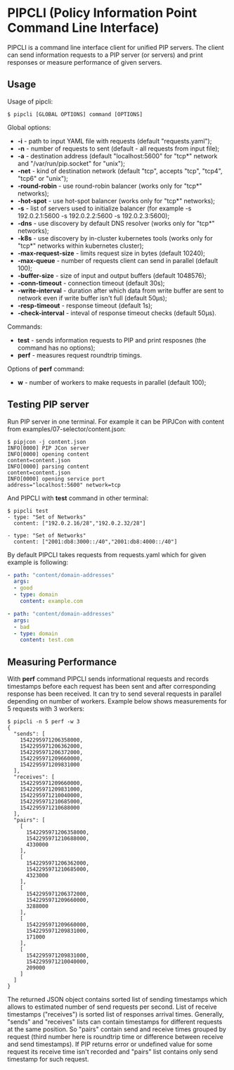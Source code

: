 # PIPCLI (Policy Information Point Command Line Interface)

PIPCLI is a command line interface client for unified PIP servers. The client can send information requests to a PIP server (or servers) and print responses or measure performance of given servers.

## Usage

Usage of pipcli:
```
$ pipcli [GLOBAL OPTIONS] command [OPTIONS]
```
Global options:
- **-i** - path to input YAML file with requests (default "requests.yaml");
- **-n** - number of requests to sent (default - all requests from input file);
- **-a** - destination address (default "localhost:5600" for "tcp\*" network and "/var/run/pip.socket" for "unix");
- **-net** - kind of destination network (default "tcp", accepts "tcp", "tcp4", "tcp6" or "unix");
- **-round-robin** - use round-robin balancer (works only for "tcp\*" networks);
- **-hot-spot** - use hot-spot balancer (works only for "tcp\*" networks);
- **-s** - list of servers used to initialize balancer (for example -s 192.0.2.1:5600 -s 192.0.2.2:5600 -s 192.0.2.3:5600);
- **-dns** - use discovery by default DNS resolver (works only for "tcp\*" networks);
- **-k8s** - use discovery by in-cluster kubernetes tools (works only for "tcp\*" networks within kubernetes cluster);
- **-max-request-size** - limits request size in bytes (default 10240);
- **-max-queue** - number of requests client can send in parallel (default 100);
- **-buffer-size** - size of input and output buffers (default 1048576);
- **-conn-timeout** - connection timeout (default 30s);
- **-write-interval** - duration after which data from write buffer are sent to network even if write buffer isn't full (default 50µs);
- **-resp-timeout** - response timeout (default 1s);
- **-check-interval** - inteval of response timeout checks (default 50µs).

Commands:
- **test** - sends information requests to PIP and print resposnes (the command has no options);
- **perf** - measures request roundtrip timings.

Options of **perf** command:
- **w** - number of workers to make requests in parallel (default 100);

## Testing PIP server

Run PIP server in one terminal. For example it can be PIPJCon with content from examples/07-selector/content.json:
```
$ pipjcon -j content.json
INFO[0000] PIP JCon server
INFO[0000] opening content                               content=content.json
INFO[0000] parsing content                               content=content.json
INFO[0000] opening service port                          address="localhost:5600" network=tcp
```

And PIPCLI with **test** command in other terminal:
```
$ pipcli test
- type: "Set of Networks"
  content: ["192.0.2.16/28","192.0.2.32/28"]

- type: "Set of Networks"
  content: ["2001:db8:3000::/40","2001:db8:4000::/40"]
```

By default PIPCLI takes requests from requests.yaml which for given example is following:
```yaml
- path: "content/domain-addresses"
  args:
  - good
  - type: domain
    content: example.com

- path: "content/domain-addresses"
  args:
  - bad
  - type: domain
    content: test.com
```

## Measuring Performance

With **perf** command PIPCLI sends informational requests and records timestamps before each request has been sent and after corresponding response has been received. It can try to send several requests in parallel depending on number of workers. Example below shows measurements for 5 requests with 3 workers:
```
$ pipcli -n 5 perf -w 3
{
  "sends": [
    1542295971206358000,
    1542295971206362000,
    1542295971206372000,
    1542295971209660000,
    1542295971209831000
  ],
  "receives": [
    1542295971209660000,
    1542295971209831000,
    1542295971210040000,
    1542295971210685000,
    1542295971210688000
  ],
  "pairs": [
    [
      1542295971206358000,
      1542295971210688000,
      4330000
    ],
    [
      1542295971206362000,
      1542295971210685000,
      4323000
    ],
    [
      1542295971206372000,
      1542295971209660000,
      3288000
    ],
    [
      1542295971209660000,
      1542295971209831000,
      171000
    ],
    [
      1542295971209831000,
      1542295971210040000,
      209000
    ]
  ]
}
```

The returned JSON object contains sorted list of sending timestamps which allows to estimated number of send requests per second. List of receive timestamps ("receives") is sorted list of responses arrival times. Generally, "sends" and "receives" lists can contain timestamps for different requests at the same position. So "pairs" contain send and receive times grouped by request (third number here is roundtrip time or difference between receive and send timestamps). If PIP returns error or undefined value for some request its receive time isn't recorded and "pairs" list contains only send timestamp for such request.
